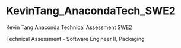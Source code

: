 # KevinTang_AnacondaTech_SWE2

Kevin Tang Anaconda Technical Assessment SWE2

Technical Assessment - Software Engineer II, Packaging
